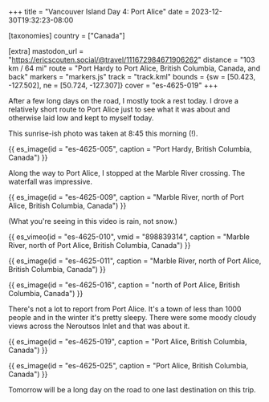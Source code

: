 +++
title = "Vancouver Island Day 4: Port Alice"
date = 2023-12-30T19:32:23-08:00

[taxonomies]
country = ["Canada"]

[extra]
mastodon_url = "https://ericscouten.social/@travel/111672984671906262"
distance = "103 km / 64 mi"
route = "Port Hardy to Port Alice, British Columbia, Canada, and back"
markers = "markers.js"
track = "track.kml"
bounds = {sw = [50.423, -127.502], ne = [50.724, -127.307]}
cover = "es-4625-019"
+++

After a few long days on the road, I mostly took a rest today. I drove a relatively short route to Port Alice just to see what it was about and otherwise laid low and kept to myself today.

<!-- more -->

This sunrise-ish photo was taken at 8:45 this morning (!).

{{ es_image(id = "es-4625-005", caption = "Port Hardy, British Columbia, Canada") }}

Along the way to Port Alice, I stopped at the Marble River crossing. The waterfall was impressive.

{{ es_image(id = "es-4625-009", caption = "Marble River, north of Port Alice, British Columbia, Canada") }}

(What you're seeing in this video is rain, not snow.)

{{ es_vimeo(id = "es-4625-010", vmid = "898839314", caption = "Marble River, north of Port Alice, British Columbia, Canada") }}

{{ es_image(id = "es-4625-011", caption = "Marble River, north of Port Alice, British Columbia, Canada") }}

{{ es_image(id = "es-4625-016", caption = "north of Port Alice, British Columbia, Canada") }}

There's not a lot to report from Port Alice. It's a town of less than 1000 people and in the winter it's pretty sleepy. There were some moody cloudy views across the Neroutsos Inlet and that was about it.

{{ es_image(id = "es-4625-019", caption = "Port Alice, British Columbia, Canada") }}

{{ es_image(id = "es-4625-025", caption = "Port Alice, British Columbia, Canada") }}

Tomorrow will be a long day on the road to one last destination on this trip.
